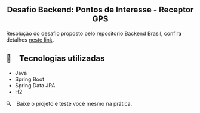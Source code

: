<h2 align="center">
  Desafio Backend: Pontos de Interesse - Receptor GPS
</h2>

Resolução do desafio proposto pelo repositorio Backend Brasil, confira detalhes [neste link](https://github.com/backend-br/desafios/blob/master/points-of-interest/PROBLEM.md).

## :rocket: Tecnologias utilizadas

* Java
* Spring Boot
* Spring Data JPA
* H2

:mag: Baixe o projeto e teste você mesmo na prática.
